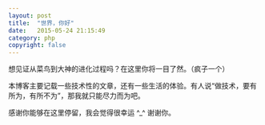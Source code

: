 ```yaml
---
layout: post
title:  "世界，你好"
date:   2015-05-24 21:15:49
category: php
copyright: false
---
```


想见证从菜鸟到大神的进化过程吗？在这里你将一目了然。（疯子一个）

本博客主要记载一些技术性的文章，还有一些生活的体验。有人说“做技术，要有所为，有所不为”，那我就只能尽力而为吧。

感谢你能够在这里停留，我会觉得很幸运 ^_^  谢谢你。